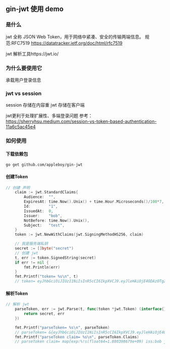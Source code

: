 ## gin-jwt 使用 demo

### 是什么
jwt 全称 JSON Web Token，用于网络中紧凑、安全的传输两端信息。
规范:RFC7519 https://datatracker.ietf.org/doc/html/rfc7519

jwt 解析工具https://jwt.io/
### 为什么要使用它
承载用户登录信息
### jwt vs session
session 存储在内容重
jwt 存储在客户端

jwt更利于处理扩展性、多端登录问题
参考：https://sherryhsu.medium.com/session-vs-token-based-authentication-11a6c5ac45e4

### 如何使用
#### 下载依赖包
```shell
go get github.com/appleboy/gin-jwt
```

#### 创建Token

````go
// 创建 声明
	claim := jwt.StandardClaims{
		Audience:  "",
		ExpiresAt: time.Now().Unix() + time.Hour.Microseconds()/100*7,
		Id:        "1",
		IssuedAt:  0,
		Issuer:    "bob",
		NotBefore: time.Now().Unix(),
		Subject:   "test",
	}
	token := jwt.NewWithClaims(jwt.SigningMethodHS256, claim)

	// 我是服务端私钥
	secret := []byte("secret")
	// 创建 jwt
	t, err := token.SignedString(secret)
	if err != nil {
		fmt.Println(err)
	}
	fmt.Printf("token= %s\n", t)
	// token= eyJhbGciOiJIUzI1NiIsInR5cCI6IkpXVCJ9.eyJleHAiOjE4ODAzOTg2NzksImp0aSI6IjEiLCJpc3MiOiJib2IiLCJuYmYiOjE2MjgzOTg2NzksInN1YiI6InRlc3QifQ.AC5oLznuzMsWbOuclEfZwY2H6N0ExhO8lojXVwa7UAg

````

#### 解析Token

```go
// 解析 jwt
	parseToken, err := jwt.Parse(t, func(token *jwt.Token) (interface{}, error) {
		return secret, err
	})

	fmt.Printf("parseToken= %s\n", parseToken)
	// parseToken= &{eyJhbGciOiJIUzI1NiIsInR5cCI6IkpXVCJ9.eyJleHAiOjE4ODAzOTg2NzksImp0aSI6IjEiLCJpc3MiOiJib2IiLCJuYmYiOjE2MjgzOTg2NzksInN1YiI6InRlc3QifQ.AC5oLznuzMsWbOuclEfZwY2H6N0ExhO8lojXVwa7UAg %!s(*jwt.SigningMethodHMAC=&{HS256 5}) map[alg:HS256 typ:JWT] map[exp:%!s(float64=1.880398679e+09) iss:bob jti:1 nbf:%!s(float64=1.628398679e+09) sub:test] AC5oLznuzMsWbOuclEfZwY2H6N0ExhO8lojXVwa7UAg %!s(bool=false)}
	fmt.Printf("parseToken claim= %s\n", parseToken.Claims)
	// parseToken claim= map[exp:%!s(float64=1.880398679e+09) iss:bob jti:1 nbf:%!s(float64=1.628398679e+09) sub:test]

```